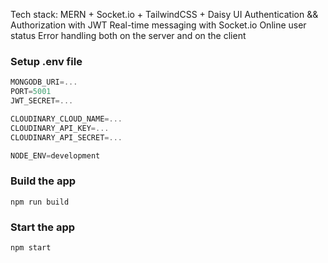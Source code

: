 

  Tech stack: MERN + Socket.io + TailwindCSS + Daisy UI
  Authentication && Authorization with JWT
  Real-time messaging with Socket.io
  Online user status
  Error handling both on the server and on the client


### Setup .env file

```js
MONGODB_URI=...
PORT=5001
JWT_SECRET=...

CLOUDINARY_CLOUD_NAME=...
CLOUDINARY_API_KEY=...
CLOUDINARY_API_SECRET=...

NODE_ENV=development
```

### Build the app

```shell
npm run build
```

### Start the app

```shell
npm start
```
